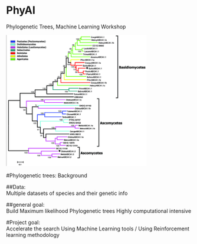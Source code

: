 # PhyAI
Phylogenetic Trees, Machine Learning Workshop


<img src="https://github.com/ozgranit/PhyAI/blob/master/Maximum-likelihood-phylogenetic-tree-of-ABC-A-transporters-Numbers-next-to-the-branching.png" width="380">

#Phylogenetic trees: Background

  ##Data:      
      Multiple datasets of species and their genetic info
  
  ##general goal:      
       Build Maximum likelihood Phylogenetic trees
       Highly computational intensive
          

#Project goal:      
              Accelerate the search Using Machine Learning tools / Using Reinforcement learning methodology  
  
